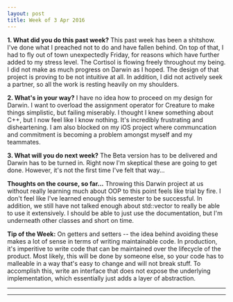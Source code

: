 ```yaml
---
layout: post
title: Week of 3 Apr 2016
---
```


**1. What did you do this past week?**
This past week has been a shitshow. I've done what I preached not to do and have fallen behind. On top of that, I had to fly out of town unexpectedly Friday, for reasons which have further added to my stress level. The Cortisol is flowing freely throughout my being. I did not make as much progress on Darwin as I hoped. The design of that project is proving to be not intuitive at all. In addition, I did not actively seek a partner, so all the work is resting heavily on my shoulders. 

**2. What's in your way?**
I have no idea how to proceed on my design for Darwin. I want to overload the assignment operator for Creature to make things simplistic, but failing miserably. I thought I knew something about C++, but I now feel like I know nothing. It's incredibly frustrating and disheartening. I am also blocked on my iOS project where communcation and commitment is becoming a problem amongst myself and my teammates. 

**3. What will you do next week?**
The Beta version has to be delivered and Darwin has to be turned in. Right now I'm skeptical these are going to get done. However, it's not the first time I've felt that way...

**Thoughts on the course, so far...**
Throwing this Darwin project at us without really learning much about OOP to this point feels like trial by fire. I don't feel like I've learned enough this semester to be successful. In addition, we still have not talked enough about std::vector to really be able to use it extensively. I should be able to just use the documentation, but I'm underneath other classes and short on time. 

**Tip of the Week:**
On getters and setters -- the idea behind avoiding these makes a lot of sense in terms of writing maintainable code. In production, it's imperitive to write code that can be maintained over the lifecycle of the product. Most likely, this will be done by someone else, so your code has to malleable in a way that's easy to change and will not break stuff. To accomplish this, write an interface that does not expose the underlying implementation, which essentially just adds a layer of abstraction. 

----
**** 
